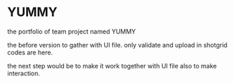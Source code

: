 # YUMMY
the portfolio of team project named YUMMY

the before version to gather with UI file.
only validate and upload in shotgrid codes are here. 

the next step would be to make it work together with UI file also to make interaction.
